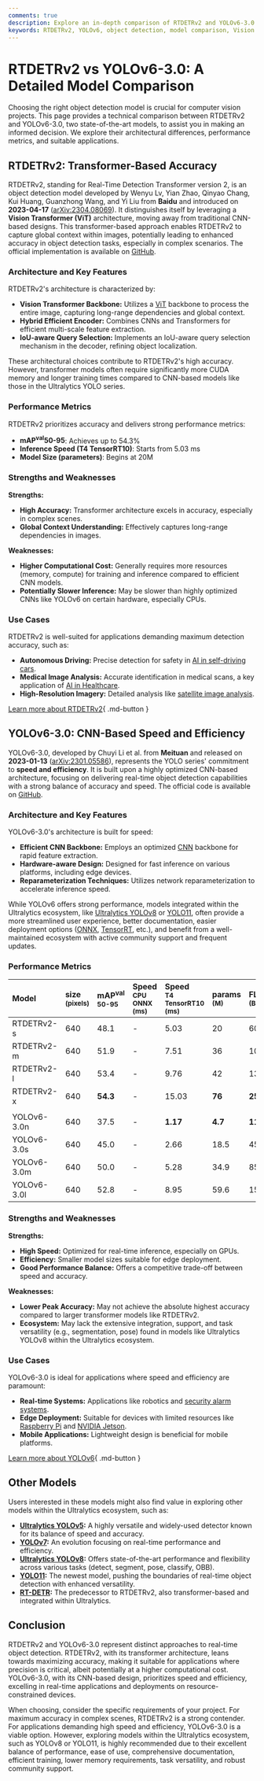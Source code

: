 ```yaml
---
comments: true
description: Explore an in-depth comparison of RTDETRv2 and YOLOv6-3.0. Learn about architecture, performance, and use cases to choose the right object detection model.
keywords: RTDETRv2, YOLOv6, object detection, model comparison, Vision Transformer, CNN, real-time AI, AI in computer vision, Ultralytics, accuracy vs speed
---
```


# RTDETRv2 vs YOLOv6-3.0: A Detailed Model Comparison

Choosing the right object detection model is crucial for computer vision projects. This page provides a technical comparison between RTDETRv2 and YOLOv6-3.0, two state-of-the-art models, to assist you in making an informed decision. We explore their architectural differences, performance metrics, and suitable applications.

<script async src="https://cdn.jsdelivr.net/npm/chart.js"></script>
<script defer src="../../javascript/benchmark.js"></script>

<canvas id="modelComparisonChart" width="1024" height="400" active-models='["RTDETRv2", "YOLOv6-3.0"]'></canvas>

## RTDETRv2: Transformer-Based Accuracy

RTDETRv2, standing for Real-Time Detection Transformer version 2, is an object detection model developed by Wenyu Lv, Yian Zhao, Qinyao Chang, Kui Huang, Guanzhong Wang, and Yi Liu from **Baidu** and introduced on **2023-04-17** ([arXiv:2304.08069](https://arxiv.org/abs/2304.08069)). It distinguishes itself by leveraging a **Vision Transformer (ViT)** architecture, moving away from traditional CNN-based designs. This transformer-based approach enables RTDETRv2 to capture global context within images, potentially leading to enhanced accuracy in object detection tasks, especially in complex scenarios. The official implementation is available on [GitHub](https://github.com/lyuwenyu/RT-DETR/tree/main/rtdetrv2_pytorch).

### Architecture and Key Features

RTDETRv2's architecture is characterized by:

- **Vision Transformer Backbone:** Utilizes a [ViT](https://www.ultralytics.com/glossary/vision-transformer-vit) backbone to process the entire image, capturing long-range dependencies and global context.
- **Hybrid Efficient Encoder:** Combines CNNs and Transformers for efficient multi-scale feature extraction.
- **IoU-aware Query Selection:** Implements an IoU-aware query selection mechanism in the decoder, refining object localization.

These architectural choices contribute to RTDETRv2's high accuracy. However, transformer models often require significantly more CUDA memory and longer training times compared to CNN-based models like those in the Ultralytics YOLO series.

### Performance Metrics

RTDETRv2 prioritizes accuracy and delivers strong performance metrics:

- **mAP<sup>val</sup>50-95**: Achieves up to 54.3%
- **Inference Speed (T4 TensorRT10)**: Starts from 5.03 ms
- **Model Size (parameters)**: Begins at 20M

### Strengths and Weaknesses

**Strengths:**

- **High Accuracy:** Transformer architecture excels in accuracy, especially in complex scenes.
- **Global Context Understanding:** Effectively captures long-range dependencies in images.

**Weaknesses:**

- **Higher Computational Cost:** Generally requires more resources (memory, compute) for training and inference compared to efficient CNN models.
- **Potentially Slower Inference:** May be slower than highly optimized CNNs like YOLOv6 on certain hardware, especially CPUs.

### Use Cases

RTDETRv2 is well-suited for applications demanding maximum detection accuracy, such as:

- **Autonomous Driving:** Precise detection for safety in [AI in self-driving cars](https://www.ultralytics.com/solutions/ai-in-automotive).
- **Medical Image Analysis:** Accurate identification in medical scans, a key application of [AI in Healthcare](https://www.ultralytics.com/solutions/ai-in-healthcare).
- **High-Resolution Imagery:** Detailed analysis like [satellite image analysis](https://www.ultralytics.com/glossary/satellite-image-analysis).

[Learn more about RTDETRv2](https://docs.ultralytics.com/models/rtdetr/){ .md-button }

## YOLOv6-3.0: CNN-Based Speed and Efficiency

YOLOv6-3.0, developed by Chuyi Li et al. from **Meituan** and released on **2023-01-13** ([arXiv:2301.05586](https://arxiv.org/abs/2301.05586)), represents the YOLO series' commitment to **speed and efficiency**. It is built upon a highly optimized CNN-based architecture, focusing on delivering real-time object detection capabilities with a strong balance of accuracy and speed. The official code is available on [GitHub](https://github.com/meituan/YOLOv6).

### Architecture and Key Features

YOLOv6-3.0's architecture is built for speed:

- **Efficient CNN Backbone:** Employs an optimized [CNN](https://www.ultralytics.com/glossary/convolutional-neural-network-cnn) backbone for rapid feature extraction.
- **Hardware-aware Design:** Designed for fast inference on various platforms, including edge devices.
- **Reparameterization Techniques:** Utilizes network reparameterization to accelerate inference speed.

While YOLOv6 offers strong performance, models integrated within the Ultralytics ecosystem, like [Ultralytics YOLOv8](https://docs.ultralytics.com/models/yolov8/) or [YOLO11](https://docs.ultralytics.com/models/yolo11/), often provide a more streamlined user experience, better documentation, easier deployment options ([ONNX](https://docs.ultralytics.com/integrations/onnx/), [TensorRT](https://docs.ultralytics.com/integrations/tensorrt/), etc.), and benefit from a well-maintained ecosystem with active community support and frequent updates.

### Performance Metrics

| Model       | size<br><sup>(pixels) | mAP<sup>val<br>50-95 | Speed<br><sup>CPU ONNX<br>(ms) | Speed<br><sup>T4 TensorRT10<br>(ms) | params<br><sup>(M) | FLOPs<br><sup>(B) |
| :---------- | :-------------------- | :------------------- | :----------------------------- | :---------------------------------- | :----------------- | :---------------- |
| RTDETRv2-s  | 640                   | 48.1                 | -                              | 5.03                                | 20                 | 60                |
| RTDETRv2-m  | 640                   | 51.9                 | -                              | 7.51                                | 36                 | 100               |
| RTDETRv2-l  | 640                   | 53.4                 | -                              | 9.76                                | 42                 | 136               |
| RTDETRv2-x  | 640                   | **54.3**             | -                              | 15.03                               | **76**             | **259**           |
|             |                       |                      |                                |                                     |                    |                   |
| YOLOv6-3.0n | 640                   | 37.5                 | -                              | **1.17**                            | **4.7**            | **11.4**          |
| YOLOv6-3.0s | 640                   | 45.0                 | -                              | 2.66                                | 18.5               | 45.3              |
| YOLOv6-3.0m | 640                   | 50.0                 | -                              | 5.28                                | 34.9               | 85.8              |
| YOLOv6-3.0l | 640                   | 52.8                 | -                              | 8.95                                | 59.6               | 150.7             |

### Strengths and Weaknesses

**Strengths:**

- **High Speed:** Optimized for real-time inference, especially on GPUs.
- **Efficiency:** Smaller model sizes suitable for edge deployment.
- **Good Performance Balance:** Offers a competitive trade-off between speed and accuracy.

**Weaknesses:**

- **Lower Peak Accuracy:** May not achieve the absolute highest accuracy compared to larger transformer models like RTDETRv2.
- **Ecosystem:** May lack the extensive integration, support, and task versatility (e.g., segmentation, pose) found in models like Ultralytics YOLOv8 within the Ultralytics ecosystem.

### Use Cases

YOLOv6-3.0 is ideal for applications where speed and efficiency are paramount:

- **Real-time Systems:** Applications like robotics and [security alarm systems](https://docs.ultralytics.com/guides/security-alarm-system/).
- **Edge Deployment:** Suitable for devices with limited resources like [Raspberry Pi](https://docs.ultralytics.com/guides/raspberry-pi/) and [NVIDIA Jetson](https://docs.ultralytics.com/guides/nvidia-jetson/).
- **Mobile Applications:** Lightweight design is beneficial for mobile platforms.

[Learn more about YOLOv6](https://docs.ultralytics.com/models/yolov6/){ .md-button }

## Other Models

Users interested in these models might also find value in exploring other models within the Ultralytics ecosystem, such as:

- **[Ultralytics YOLOv5](https://docs.ultralytics.com/models/yolov5/):** A highly versatile and widely-used detector known for its balance of speed and accuracy.
- **[YOLOv7](https://docs.ultralytics.com/models/yolov7/):** An evolution focusing on real-time performance and efficiency.
- **[Ultralytics YOLOv8](https://docs.ultralytics.com/models/yolov8/):** Offers state-of-the-art performance and flexibility across various tasks (detect, segment, pose, classify, OBB).
- **[YOLO11](https://docs.ultralytics.com/models/yolo11/):** The newest model, pushing the boundaries of real-time object detection with enhanced versatility.
- **[RT-DETR](https://docs.ultralytics.com/models/rtdetr/):** The predecessor to RTDETRv2, also transformer-based and integrated within Ultralytics.

## Conclusion

RTDETRv2 and YOLOv6-3.0 represent distinct approaches to real-time object detection. RTDETRv2, with its transformer architecture, leans towards maximizing accuracy, making it suitable for applications where precision is critical, albeit potentially at a higher computational cost. YOLOv6-3.0, with its CNN-based design, prioritizes speed and efficiency, excelling in real-time applications and deployments on resource-constrained devices.

When choosing, consider the specific requirements of your project. For maximum accuracy in complex scenes, RTDETRv2 is a strong contender. For applications demanding high speed and efficiency, YOLOv6-3.0 is a viable option. However, exploring models within the Ultralytics ecosystem, such as YOLOv8 or YOLO11, is highly recommended due to their excellent balance of performance, ease of use, comprehensive documentation, efficient training, lower memory requirements, task versatility, and robust community support.
